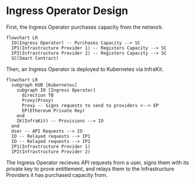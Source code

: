 # Ingress Operator Design

First, the Ingress Operator purchases capacity from the network.

```mermaid
flowchart LR
  IO(Ingress Operator) -- Purchases Capacity --> SC
  IP1(Infrastructure Provider 1) -- Registers Capacity --> SC
  IP2(Infrastructure Provider 2) -- Registers Capacity --> SC
  SC(Smart Contract)
```

Then, an Ingress Operator is deployed to Kubernetes via InfraKit.
```mermaid
flowchart LR
  subgraph KUB [Kubernetes]
    subgraph IO [Ingress Operator]
      direction TB
      Proxy(Proxy)
      Proxy -- Signs requests to send to providers <--> EP
      EP(Ethereum Private Key)
    end
    IK(InfraKit) -- Provisions --> IO
  end
  User -- API Requests --> IO
  IO -- Relayed requests --> IP1
  IO -- Relayed requests --> IP2
  IP1(Infrastructure Provider 1)
  IP2(Infrastructure Provider 2)
```

The Ingress Operator recieves API requests from a user, signs them with its private key
to prove entitlement, and relays them to the Infrastructure Providers it has purchased
capacity from.